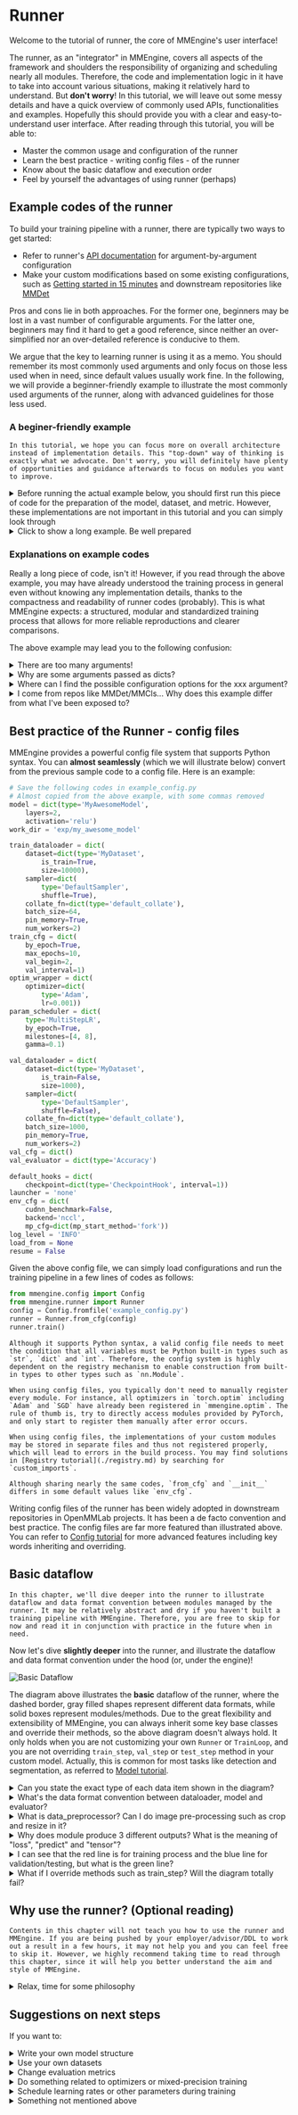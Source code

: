 # Runner

Welcome to the tutorial of runner, the core of MMEngine's user interface!

The runner, as an "integrator" in MMEngine, covers all aspects of the framework and shoulders the responsibility of organizing and scheduling nearly all modules. Therefore, the code and implementation logic in it have to take into account various situations, making it relatively hard to understand. But **don't worry**! In this tutorial, we will leave out some messy details and have a quick overview of commonly used APIs, functionalities and examples. Hopefully this should provide you with a clear and easy-to-understand user interface. After reading through this tutorial, you will be able to:

- Master the common usage and configuration of the runner
- Learn the best practice - writing config files - of the runner
- Know about the basic dataflow and execution order
- Feel by yourself the advantages of using runner (perhaps)

## Example codes of the runner

To build your training pipeline with a runner, there are typically two ways to get started:

- Refer to runner's [API documentation](mmengine.runner.Runner) for argument-by-argument configuration
- Make your custom modifications based on some existing configurations, such as [Getting started in 15 minutes](../get_started/15_minutes.md) and downstream repositories like [MMDet](https://github.com/open-mmlab/mmdetection)

Pros and cons lie in both approaches. For the former one, beginners may be lost in a vast number of configurable arguments. For the latter one, beginners may find it hard to get a good reference, since neither an over-simplified nor an over-detailed reference is conducive to them.

We argue that the key to learning runner is using it as a memo. You should remember its most commonly used arguments and only focus on those less used when in need, since default values usually work fine. In the following, we will provide a beginner-friendly example to illustrate the most commonly used arguments of the runner, along with advanced guidelines for those less used.

### A beginer-friendly example

```{hint}
In this tutorial, we hope you can focus more on overall architecture instead of implementation details. This "top-down" way of thinking is exactly what we advocate. Don't worry, you will definitely have plenty of opportunities and guidance afterwards to focus on modules you want to improve.
```

<details>
<summary>Before running the actual example below, you should first run this piece of code for the preparation of the model, dataset, and metric. However, these implementations are not important in this tutorial and you can simply look through</summary>

```python
import torch
import torch.nn as nn
import torch.nn.functional as F
from torch.utils.data import Dataset

from mmengine.model import BaseModel
from mmengine.evaluator import BaseMetric
from mmengine.registry import MODELS, DATASETS, METRICS


@MODELS.register_module()
class MyAwesomeModel(BaseModel):
    def __init__(self, layers=4, activation='relu') -> None:
        super().__init__()
        if activation == 'relu':
            act_type = nn.ReLU
        elif activation == 'silu':
            act_type = nn.SiLU
        elif activation == 'none':
            act_type = nn.Identity
        else:
            raise NotImplementedError
        sequence = [nn.Linear(2, 64), act_type()]
        for _ in range(layers-1):
            sequence.extend([nn.Linear(64, 64), act_type()])
        self.mlp = nn.Sequential(*sequence)
        self.classifier = nn.Linear(64, 2)

    def forward(self, data, labels, mode):
        x = self.mlp(data)
        x = self.classifier(x)
        if mode == 'tensor':
            return x
        elif mode == 'predict':
            return F.softmax(x, dim=1), labels
        elif mode == 'loss':
            return {'loss': F.cross_entropy(x, labels)}


@DATASETS.register_module()
class MyDataset(Dataset):
    def __init__(self, is_train, size):
        self.is_train = is_train
        if self.is_train:
            torch.manual_seed(0)
            self.labels = torch.randint(0, 2, (size,))
        else:
            torch.manual_seed(3407)
            self.labels = torch.randint(0, 2, (size,))
        r = 3 * (self.labels+1) + torch.randn(self.labels.shape)
        theta = torch.rand(self.labels.shape) * 2 * torch.pi
        self.data = torch.vstack([r*torch.cos(theta), r*torch.sin(theta)]).T

    def __getitem__(self, index):
        return self.data[index], self.labels[index]

    def __len__(self):
        return len(self.data)


@METRICS.register_module()
class Accuracy(BaseMetric):
    def __init__(self):
        super().__init__()

    def process(self, data_batch, data_samples):
        score, gt = data_samples
        self.results.append({
            'batch_size': len(gt),
            'correct': (score.argmax(dim=1) == gt).sum().cpu(),
        })

    def compute_metrics(self, results):
        total_correct = sum(r['correct'] for r in results)
        total_size = sum(r['batch_size'] for r in results)
        return dict(accuracy=100*total_correct/total_size)
```

</details>

<details>
<summary>Click to show a long example. Be well prepared</summary>

```python
from torch.utils.data import DataLoader, default_collate
from torch.optim import Adam
from mmengine.runner import Runner


runner = Runner(
    # your model
    model=MyAwesomeModel(
        layers=2,
        activation='relu'),
    # work directory for saving checkpoints and logs
    work_dir='exp/my_awesome_model',

    # training data
    train_dataloader=DataLoader(
        dataset=MyDataset(
            is_train=True,
            size=10000),
        shuffle=True,
        collate_fn=default_collate,
        batch_size=64,
        pin_memory=True,
        num_workers=2),
    # training configurations
    train_cfg=dict(
        by_epoch=True,   # display in epoch number instead of iterations
        max_epochs=10,
        val_begin=2,     # start validation from the 2nd epoch
        val_interval=1), # do validation every 1 epoch

    # OptimizerWrapper, new concept in MMEngine for richer optimization options
    # Default value works fine for most cases. You may check our documentations
    # for more details, e.g. 'AmpOptimWrapper' for enabling mixed precision
    # training.
    optim_wrapper=dict(
        optimizer=dict(
            type=Adam,
            lr=0.001)),
    # ParamScheduler to adjust learning rates or momentums during training
    param_scheduler=dict(
        type='MultiStepLR',
        by_epoch=True,
        milestones=[4, 8],
        gamma=0.1),

    # validation data
    val_dataloader=DataLoader(
        dataset=MyDataset(
            is_train=False,
            size=1000),
        shuffle=False,
        collate_fn=default_collate,
        batch_size=1000,
        pin_memory=True,
        num_workers=2),
    # validation configurations, usually leave it an empty dict
    val_cfg=dict(),
    # evaluation metrics and evaluator
    val_evaluator=dict(type=Accuracy),

    # following are advanced configurations, try to default when not in need
    # hooks are advanced usage, try to default when not in need
    default_hooks=dict(
        # the most commonly used hook for modifying checkpoint saving interval
        checkpoint=dict(type='CheckpointHook', interval=1)),

    # `luancher` and `env_cfg` responsible for distributed environment
    launcher='none',
    env_cfg=dict(
        cudnn_benchmark=False,   # whether enable cudnn_benchmark
        backend='nccl',   # distributed communication backend
        mp_cfg=dict(mp_start_method='fork')),  # multiprocessing configs
    log_level='INFO',

    # load model weights from given path. None for no loading.
    load_from=None
    # resume training from the given path
    resume=False
)

# start training your model
runner.train()
```

</details>

### Explanations on example codes

Really a long piece of code, isn't it! However, if you read through the above example, you may have already understood the training process in general even without knowing any implementation details, thanks to the compactness and readability of runner codes (probably). This is what MMEngine expects: a structured, modular and standardized training process that allows for more reliable reproductions and clearer comparisons.

The above example may lead you to the following confusion:

<details>
<summary>There are too many arguments!</summary>

Don't worry. As we mentioned before, **use runner as a memo**. The runner covers all aspects just to ensure you won't miss something important. You don't actually need to configure everything. The simple example in [15 minutes](../get_started/15_minutes.md) still works fine, and it can be even more simplified by removing `val_evaluator`, `val_dataloader` and `val_cfg` without breaking down. All configurable arguments are driven by your demands. Those not in your focus usually works fine by default.

</details>

<details>
<summary>Why are some arguments passed as dicts?</summary>

Well, this is related to MMEngine's style. In MMEngine, we provide 2 different styles of runner construction: a) manual construction and b) construction via registry. If you are confused, the following example will give a good illustration:

```python
from mmengine.model import BaseModel
from mmengine.runner import Runner
from mmengine.registry import MODELS # root registry for your custom model

@MODELS.register_module() # decorator for registration
class MyAwesomeModel(BaseModel): # your custom model
    def __init__(self, layers=18, activation='silu'):
        ...

# An example of manual construction
runner = Runner(
    model=dict(
        type='MyAwesomeModel',
        layers=50,
        activation='relu'),
    ...
)

# An example of construction via registry
model = MyAwesomeModel(layers=18, activation='relu')
runner = Runner(
    model=model,
    ...
)
```

Similar to the above example, most arguments in the runner accept both 2 types of inputs. They are conceptually equivalent. The difference is, in the former style, the module (passed in as a `dict`) will be built **in the runner when actually needed**, while in the latter style, the module has been built before being passed to the runner. The following figure illustrates the core idea of registry: it maintains the mapping between a module's **build method** and its **registry name**. If you want to learn more about the full usage of the registry, you are recommended to read [Registry](../advanced_tutorials/registry.md) tutorial.

![Runner Registry Illustration](https://user-images.githubusercontent.com/112053249/199191651-44174d17-0fc5-4443-8d15-76f561ec0585.png)

You might still be confused after the explanation. Why should we let the Runner build modules from dicts? What are the benefits? If you have such questions, then we are proud to answer: "Absolutely - no benefits!" In fact, module construction via registry only works to its best advantage when combined with a configuration file. It is still far from the best practice to write as the above example. We provide it here just to make sure you can read and get used to this writing style, which may facilitate your understanding of the actual best practice we will soon talk about - the configuration file. Stay tuned!

If you as a beginner do not immediately understand, it doesn't matter too much, because **manual construction** is still a good choice, especially for small-scale development and trial-and-error due to its being IDE friendly. However, you are still expected to read and get used to the writing style via registry, so that you can avoid being unnecessarily confused and puzzled in subsequent tutorials.

</details>

<details>
<summary>Where can I find the possible configuration options for the xxx argument?</summary>

You will find extensive instructions and examples in those tutorials of the corresponding modules. You can also find all possible arguments in [Runner's API documentation](mmengine.runner.Runner). If neither of the above resolves your query, you are always encouraged to start a topic in our [discussion forum](https://github.com/open-mmlab/mmengine/discussions). It also helps us improve documentations.

</details>

<details>
<summary>I come from repos like MMDet/MMCls... Why does this example differ from what I've been exposed to?</summary>

Downstream repositories in OpenMMLab have widely adopted the writing style of config files. In the following chapter, we will show the usage of config files, the best practice of the runner in MMEngine, based on the above example with a slight variation.

</details>

## Best practice of the Runner - config files

MMEngine provides a powerful config file system that supports Python syntax. You can **almost seamlessly** (which we will illustrate below) convert from the previous sample code to a config file. Here is an example:

```python
# Save the following codes in example_config.py
# Almost copied from the above example, with some commas removed
model = dict(type='MyAwesomeModel',
    layers=2,
    activation='relu')
work_dir = 'exp/my_awesome_model'

train_dataloader = dict(
    dataset=dict(type='MyDataset',
        is_train=True,
        size=10000),
    sampler=dict(
        type='DefaultSampler',
        shuffle=True),
    collate_fn=dict(type='default_collate'),
    batch_size=64,
    pin_memory=True,
    num_workers=2)
train_cfg = dict(
    by_epoch=True,
    max_epochs=10,
    val_begin=2,
    val_interval=1)
optim_wrapper = dict(
    optimizer=dict(
        type='Adam',
        lr=0.001))
param_scheduler = dict(
    type='MultiStepLR',
    by_epoch=True,
    milestones=[4, 8],
    gamma=0.1)

val_dataloader = dict(
    dataset=dict(type='MyDataset',
        is_train=False,
        size=1000),
    sampler=dict(
        type='DefaultSampler',
        shuffle=False),
    collate_fn=dict(type='default_collate'),
    batch_size=1000,
    pin_memory=True,
    num_workers=2)
val_cfg = dict()
val_evaluator = dict(type='Accuracy')

default_hooks = dict(
    checkpoint=dict(type='CheckpointHook', interval=1))
launcher = 'none'
env_cfg = dict(
    cudnn_benchmark=False,
    backend='nccl',
    mp_cfg=dict(mp_start_method='fork'))
log_level = 'INFO'
load_from = None
resume = False
```

Given the above config file, we can simply load configurations and run the training pipeline in a few lines of codes as follows:

```python
from mmengine.config import Config
from mmengine.runner import Runner
config = Config.fromfile('example_config.py')
runner = Runner.from_cfg(config)
runner.train()
```

```{note}
Although it supports Python syntax, a valid config file needs to meet the condition that all variables must be Python built-in types such as `str`, `dict` and `int`. Therefore, the config system is highly dependent on the registry mechanism to enable construction from built-in types to other types such as `nn.Module`.
```

```{note}
When using config files, you typically don't need to manually register every module. For instance, all optimizers in `torch.optim` including `Adam` and `SGD` have already been registered in `mmengine.optim`. The rule of thumb is, try to directly access modules provided by PyTorch, and only start to register them manually after error occurs.
```

```{note}
When using config files, the implementations of your custom modules may be stored in separate files and thus not registered properly, which will lead to errors in the build process. You may find solutions in [Registry tutorial](./registry.md) by searching for `custom_imports`.
```

```{warnings}
Although sharing nearly the same codes, `from_cfg` and `__init__` differs in some default values like `env_cfg`.
```

Writing config files of the runner has been widely adopted in downstream repositories in OpenMMLab projects. It has been a de facto convention and best practice. The config files are far more featured than illustrated above. You can refer to [Config tutorial](../advanced_tutorials/config.md) for more advanced features including key words inheriting and overriding.

## Basic dataflow

```{hint}
In this chapter, we'll dive deeper into the runner to illustrate dataflow and data format convention between modules managed by the runner. It may be relatively abstract and dry if you haven't built a training pipeline with MMEngine. Therefore, you are free to skip for now and read it in conjunction with practice in the future when in need.
```

Now let's dive **slightly deeper** into the runner, and illustrate the dataflow and data format convention under the hood (or, under the engine)!

![Basic Dataflow](https://user-images.githubusercontent.com/112053249/199228350-5f80699e-7fd2-4b4c-ac32-0b16b1922c2e.png)

The diagram above illustrates the **basic** dataflow of the runner, where the dashed border, gray filled shapes represent different data formats, while solid boxes represent modules/methods. Due to the great flexibility and extensibility of MMEngine, you can always inherit some key base classes and override their methods, so the above diagram doesn't always hold. It only holds when you are not customizing your own `Runner` or `TrainLoop`, and you are not overriding `train_step`, `val_step` or `test_step` method in your custom model. Actually, this is common for most tasks like detection and segmentation, as referred to [Model tutorial](./model.md).

<details>
<summary>Can you state the exact type of each data item shown in the diagram?</summary>

Unfortunately, this is not possible. Although we did heavy type annotations in MMEngine, Python is still a highly dynamic programming language, and deep learning as a data-centric system needs to be flexible enough to deal with a wide range of complex data source. You always have full freedom to decide when you need (and sometimes must) break type conventions. Therefore, when you are customizing your module (e.g. `val_evaluator`), you need to make sure its input is compatible with upstream (e.g. `model`) output and its output can be parsed by downstream. MMEngine puts the flexibility of handling data in the hands of the user, and thus also requires the user to ensure compatibility of dataflow, which, in fact, is not that difficult once you get started.

The uniformity of data formats has always been a problem in deep learning. We are trying to improve it in MMEngine in our own way. If you are interested, you can refer to [BaseDataset](../advanced_tutorials/basedataset.md) and [BaseDataElement](../advanced_tutorials/data_element.md) - but please note that they are mainly geared towards advanced users.

</details>

<details>
<summary>What's the data format convention between dataloader, model and evaluator?</summary>

For the basic dataflow shown in the diagram above, the data transfer between the above three modules can be represented by the following pseudo-code:

```python
# training
for data_batch in train_dataloader:
    data_batch = data_preprocessor(data_batch)
    if isinstance(data_batch, dict):
        losses = model.forward(**data_batch, mode='loss')
    elif isinstance(data_batch, (list, tuple)):
        losses = model.forward(*data_batch, mode='loss')
    else:
        raise TypeError()

# validation
for data_batch in val_dataloader:
    data_batch = data_preprocessor(data_batch)
    if isinstance(data_batch, dict):
        outputs = model.forward(**data_batch, mode='predict')
    elif isinstance(data_batch, (list, tuple)):
        outputs = model.forward(**data_batch, mode='predict')
    else:
        raise TypeError()
    evaluator.process(data_samples=outputs, data_batch=data_batch)
metrics = evaluator.evaluate(len(val_dataloader.dataset))
```

The key points of the above pseudo-code is:

- Outputs of data_preprocessor are passed to model **after unpacking**
- The `data_samples` argument of the evaluator receives the prediction results of the model, while the `data_batch` argument receives the raw data coming from dataloader

</details>

<details>
<summary>What is data_preprocessor? Can I do image pre-processing such as crop and resize in it?</summary>

Though drawn separately in the diagram, data_preprocessor is a part of the model and thus can be found in [Model tutorial](./model.md) in DataPreprocessor chapter.

In most cases, data_preprocessor needs no special attention or manual configuration. The default data_preprocessor will only do data transfer between host and GPU devices. However, if your model has incompatible inputs format with dataloader's output, you can also customize you own data_preprocessor for data formatting.

Image pre-processing such as crop and resize is more recommended in [data transforms module](../advanced_tutorials/data_transform.md), but for batch-related data transforms (e.g. batch-resize), it can be implemented here.

</details>

<details>
<summary>Why does module produce 3 different outputs? What is the meaning of "loss", "predict" and "tensor"?</summary>

As described in [get started in 15 minutes](../get_started/15_minutes.md), you need to implement 3 data paths in your custom model's `forward` function to suit different pipelines for training, validation and testing. This is further discussed in [Model tutorial](./model.md).

</details>

<details>
<summary>I can see that the red line is for training process and the blue line for validation/testing, but what is the green line?</summary>

Currently model outputs in "tensor" mode has not been officially used in runner. The "tensor" mode can output some intermediate results and thus facilitating debugging process.

</details>

<details>
<summary>What if I override methods such as train_step? Will the diagram totally fail?</summary>

The behavior of default `train_step`, `val_step` and `test_step` covers the dataflow from data_preprocessor to model outputs and optim_wrapper. The rest of the diagram will not be spoiled.

</details>

## Why use the runner? (Optional reading)

```{hint}
Contents in this chapter will not teach you how to use the runner and MMEngine. If you are being pushed by your employer/advisor/DDL to work out a result in a few hours, it may not help you and you can feel free to skip it. However, we highly recommend taking time to read through this chapter, since it will help you better understand the aim and style of MMEngine.
```

<details>
<summary>Relax, time for some philosophy</summary>

Congratulations for reading through the runner tutorial, a long, long but kind of interesting (hope so) tutorial! Please believe that all of these - this tutorial, the runner, MMEngine - are intended to **make things easier for you**.

The runner is the "manager" of all modules in MMEngine. In the runner, all the distinct modules - whether visible ones like model and dataset, or obscure ones like logging, distributed environment and random seed - are getting organized and scheduled. The runner deals with the complex relationship between different modules and provides you with a clear, easy-to-understand and configurable interface. The benefits of this design are:

1. You can modify or add your codes without spoiling your whole codebase. For example, you may start with single GPU training and you can always add a few lines of configuration codes to enable multi GPUs or even multi nodes training.
2. You can continuously benefit from new features without worrying about backward compatibility. Mixed precision training, visualization, state of the art distributed training methods, various device backends... We will continue to absorb the best suggestions and cutting-edge technologies from the community while ensuring backward compatibility, and provide them to you in a clear interface.
3. You can focus on your own awesome ideas without being bothered by other annoying and irrelevant details. The default values will handle most cases.

So, MMEngine and the runner will truly make things easier for you. With only a little effort on migration, your code and experiments will evolve with MMEngine. With a little more effort, the config file system allows you to manage your data, model and experiments more efficiently. Convenience and reliability, these are the aims we strive for.

The blue one, or the red one - are you prepared to use MMEngine?

</details>

## Suggestions on next steps

If you want to:

<details>
<summary>Write your own model structure</summary>

Refer to [Model tutorial](./model.md)

</details>

<details>
<summary>Use your own datasets</summary>

Refer to [Dataset and DataLoader tutorial](./dataset.md)

</details>

<details>
<summary>Change evaluation metrics</summary>

Refer to [Evaluation tutorial](./evaluation.md)

</details>

<details>
<summary>Do something related to optimizers or mixed-precision training</summary>

Refer to [OptimWrapper tutorial](./optim_wrapper.md)

</details>

<details>
<summary>Schedule learning rates or other parameters during training</summary>

Refer to [Parameter Scheduler tutorial](./param_scheduler.md)

</details>

<details>
<summary>Something not mentioned above</summary>

- "Common Usage" section to the left contains more example codes
- "Advanced tutorials" to the left consists of more contents for experienced developers to make more flexible extensions to the training pipeline
- [Hook](./hook.md) provides some flexible modifications without spoiling your codes
- If none of the above solves your problem, you are always welcome to start a topic in our [discussion forum](https://github.com/open-mmlab/mmengine/discussions)!

</details>
